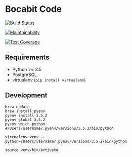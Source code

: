 # Bocabit Code

[![Build Status](https://travis-ci.org/renefs/bocabit_code.svg?branch=master)](https://travis-ci.org/renefs/bocabit_code)

[![Maintainability](https://api.codeclimate.com/v1/badges/3077dbf5b58e496ca2af/maintainability)](https://codeclimate.com/github/renefs/bocabit_code/maintainability)

[![Test Coverage](https://api.codeclimate.com/v1/badges/3077dbf5b58e496ca2af/test_coverage)](https://codeclimate.com/github/renefs/bocabit_code/test_coverage)

## Requirements

* Python >= 3.5
* PostgreSQL
* virtualenv (`pip install virtualenv`)

## Development

```
brew update
brew install pyenv
pyenv install 3.5.2
pyenv global 3.5.2
pyenv which python
#/Users/username/.pyenv/versions/3.5.2/bin/python
```

``
virtualenv venv --python=/Users/username/.pyenv/versions/3.5.2/bin/python
``

``
source venv/bin/activate
``

